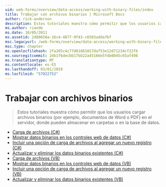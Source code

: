 ```yaml
---
uid: web-forms/overview/data-access/working-with-binary-files/index
title: Trabajar con archivos binarios | Microsoft Docs
author: rick-anderson
description: Estos tutoriales muestra cómo permitir que los usuarios cargar archivos binarios (por ejemplo, documentos de Word o PDF) en el servidor, donde pueden almacenar en carpetas o en la base de datos.
ms.author: riande
ms.date: 10/05/2011
ms.assetid: 2d08658a-16c4-4877-9f43-c6503adda7bf
msc.legacyurl: /web-forms/overview/data-access/working-with-binary-files
msc.type: chapter
ms.openlocfilehash: 2fa205c4c77d01661017daf53e12d71234cf22f6
ms.sourcegitcommit: 24b1f6decbb17bb22a45166e5fdb0845c65af498
ms.translationtype: MT
ms.contentlocale: es-ES
ms.lasthandoff: 03/01/2019
ms.locfileid: "57022752"
---
```

<a name="working-with-binary-files"></a>Trabajar con archivos binarios
====================
> Estos tutoriales muestra cómo permitir que los usuarios cargar archivos binarios (por ejemplo, documentos de Word o PDF) en el servidor, donde pueden almacenar en carpetas o en la base de datos.


- [Carga de archivos (C#)](uploading-files-cs.md)
- [Mostrar datos binarios en los controles web de datos (C#)](displaying-binary-data-in-the-data-web-controls-cs.md)
- [Incluir una opción de carga de archivos al agregar un nuevo registro (C#)](including-a-file-upload-option-when-adding-a-new-record-cs.md)
- [Actualizar y eliminar los datos binarios existentes (C#)](updating-and-deleting-existing-binary-data-cs.md)
- [Carga de archivos (VB)](uploading-files-vb.md)
- [Mostrar datos binarios en los controles web de datos (VB)](displaying-binary-data-in-the-data-web-controls-vb.md)
- [Incluir una opción de carga de archivos al agregar un nuevo registro (VB)](including-a-file-upload-option-when-adding-a-new-record-vb.md)
- [Actualizar y eliminar los datos binarios existentes (VB)](updating-and-deleting-existing-binary-data-vb.md)
